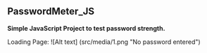 ## PasswordMeter_JS

**Simple JavaScript Project to test password strength.**

Loading Page:
![Alt text] (src/media/1.png "No password entered")
